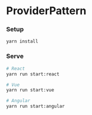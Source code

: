 # ProviderPattern

### Setup

```
yarn install
```

### Serve

```bash
# React
yarn run start:react

# Vue
yarn run start:vue

# Angular
yarn run start:angular
```

